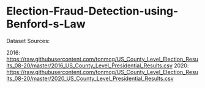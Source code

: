 # Election-Fraud-Detection-using-Benford-s-Law
Dataset Sources:

   2016: https://raw.githubusercontent.com/tonmcg/US_County_Level_Election_Results_08-20/master/2016_US_County_Level_Presidential_Results.csv
   2020: https://raw.githubusercontent.com/tonmcg/US_County_Level_Election_Results_08-20/master/2020_US_County_Level_Presidential_Results.csv
